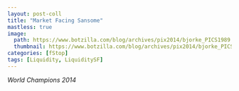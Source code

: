 ```yaml
---
layout: post-coll
title: "Market Facing Sansome"
mastless: true
image:
  path: https://www.botzilla.com/blog/archives/pix2014/bjorke_PICS1989.jpg
  thumbnail: https://www.botzilla.com/blog/archives/pix2014/bjorke_PICS1989.jpg
categories: [fStop]
tags: [Liquidity, LiquiditySF]
---
```





<i>World Champions 2014</i>
